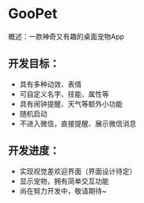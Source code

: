 # GooPet
概述：一款神奇又有趣的桌面宠物App
## 开发目标：
- 具有多种动效、表情
- 可自定义名字、技能、属性等
- 具有闹钟提醒、天气等额外小功能
- 随机启动
- 不进入微信，直接提醒、展示微信消息

## 开发进度：
- 实现视觉差欢迎界面（界面设计待定）
- 显示宠物，拥有简单交互功能
- 尚在努力开发中，敬请期待~
